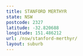 ```yaml
---
title: STANFORD MERTHYR
state: NSW
postcode: 2327
latitude: -32.820688
longitude: 151.486212
url: /nsw/stanford-merthyr/
layout: suburb
---
```

